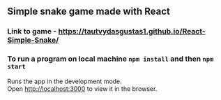## Simple snake game made with React
### Link to game - https://tautvydasgustas1.github.io/React-Simple-Snake/

### To run a program on local machine  `npm install` and then `npm start`

Runs the app in the development mode.<br />
Open [http://localhost:3000](http://localhost:3000) to view it in the browser.
